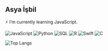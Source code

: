 ## Asya İşbil

⚡ I’m currently learning JavaScript.

<!--
**asyaisbil/asyaisbil** is a ✨ _special_ ✨ repository because its `README.md` (this file) appears on your GitHub profile.

Here are some ideas to get you started:

- 🔭 I’m currently working on ...
- 🌱 I’m currently learning ...
- 👯 I’m looking to collaborate on ...
- 🤔 I’m looking for help with ...
- 💬 Ask me about ...
- 📫 How to reach me: ...
- 😄 Pronouns: ...
- ⚡ Fun fact: ...
-->

![JavaScript](https://img.shields.io/badge/JavaScript-F7DF1E?style=for-the-badge&logo=javascript&logoColor=black)
![Python](https://img.shields.io/badge/Python-3776AB?style=for-the-badge&logo=python&logoColor=white)
![SQL](https://img.shields.io/badge/SQL-4479A1?style=for-the-badge&logo=postgresql&logoColor=white)
![R](https://img.shields.io/badge/R-276DC3?style=for-the-badge&logo=r&logoColor=white)
![Swift](https://img.shields.io/badge/Swift-FA7343?style=for-the-badge&logo=swift&logoColor=white)
![C](https://img.shields.io/badge/C-A8B9CC?style=for-the-badge&logo=c&logoColor=white)


![Top Langs](https://github-readme-stats.vercel.app/api/top-langs/?username=asyaisbil&layout=compact&theme=light)

<!--
total streak
![GitHub Streak](https://streak-stats.demolab.com?user=asyaisbil&theme=radical)


total contributions, total star vs gösteriyor.
![GitHub Stats](https://github-readme-stats.vercel.app/api?username=asyaisbil&show_icons=true&theme=radical)


profilimde hangi dil hangi oranda kullanılmış grafiği
![Top Langs](https://github-readme-stats.vercel.app/api/top-langs/?username=asyaisbil&layout=compact)

dillerin ikonlarının gelişmiş halleri
<img src="https://cdn.jsdelivr.net/gh/devicons/devicon/icons/python/python-original.svg" width="40" height="40"/>  
<img src="https://cdn.jsdelivr.net/gh/devicons/devicon/icons/javascript/javascript-original.svg" width="40" height="40"/>
-->
